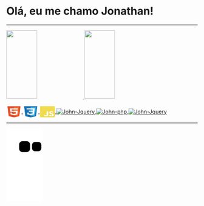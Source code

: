 <h1>Olá, eu me chamo Jonathan!</h1>
<hr>
 <div>
  <a href="https://github.com/jonathanassis">
  <img height="180em" width="40%" src="https://github-readme-stats.vercel.app/api?username=jonathanassis&show_icons=true&theme=tokyonight&include_all_commits=true&count_private=true"/>
  <img height="180em" width="40%" src="https://github-readme-stats.vercel.app/api/top-langs/?username=jonathanassis&layout=compact&langs_count=7&theme=tokyonight "/>
</div>
  
 <div style="display: inline_block"><br>
    <img align="center" alt="John-HTML" height="30" width="40" src="https://raw.githubusercontent.com/devicons/devicon/master/icons/html5/html5-original.svg">
  <img align="center" alt="John-CSS" height="30" width="40" src="https://raw.githubusercontent.com/devicons/devicon/master/icons/css3/css3-original.svg">
  <img align="center" alt="John-Js" height="30" width="40" src="https://raw.githubusercontent.com/devicons/devicon/master/icons/javascript/javascript-plain.svg">
  <img align="center" alt="John-Jquery" height="30" width="40"  src="https://cdn.jsdelivr.net/gh/devicons/devicon/icons/jquery/jquery-plain-wordmark.svg" />
  <img align="center" alt="John-php" height="30" width="40"  src="https://cdn.jsdelivr.net/gh/devicons/devicon/icons/php/php-plain.svg" />
  <img align="center" alt="John-Jquery" height="30" width="40"  src="https://cdn.jsdelivr.net/gh/devicons/devicon/icons/mysql/mysql-plain-wordmark.svg" />

</div>

 <hr>
 
  ![Snake animation](https://github.com/jonathanassis/jonathanassis/blob/output/github-contribution-grid-snake.svg)

